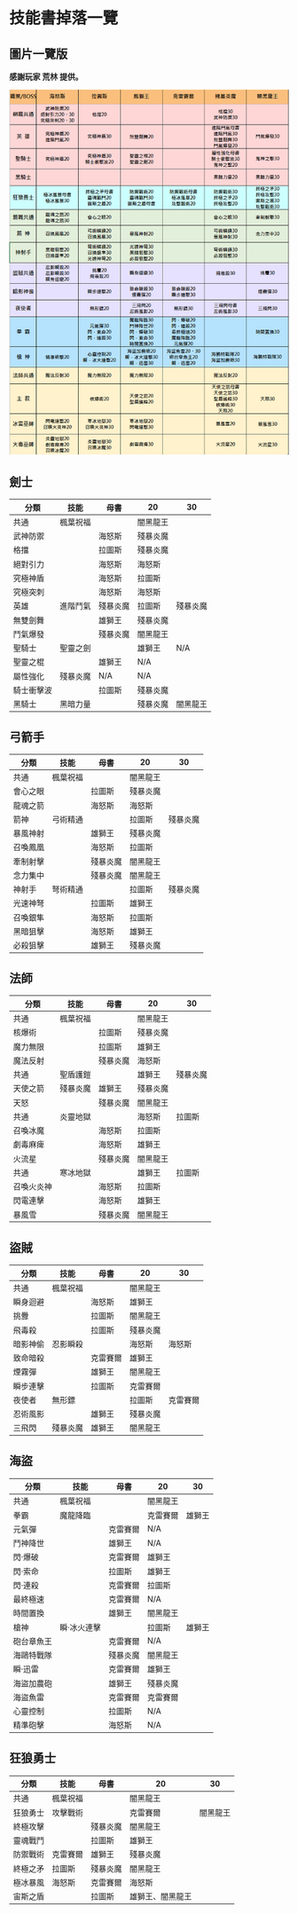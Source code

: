 # 技能書掉落一覽

## 圖片一覽版

**感謝玩家 荒林 提供。**

![0](0.png)

## 劍士

| **分類** | **技能** | **母書** | **20** | **30** |
|--------|--------|--------|--------|--------|
| 共通     | 楓葉祝福   |        | 闇黑龍王   |        |
| 武神防禦   |        | 海怒斯    | 殘暴炎魔   |        |
| 格擋     |        | 拉圖斯    | 殘暴炎魔   |        |
| 絕對引力   |        | 海怒斯    | 海怒斯    |        |
| 究極神盾   |        | 海怒斯    | 拉圖斯    |        |
| 究極突刺   |        | 海怒斯    | 海怒斯    |        |
| 英雄     | 進階鬥氣   | 殘暴炎魔   | 拉圖斯    | 殘暴炎魔   |
| 無雙劍舞   |        | 雄獅王    | 殘暴炎魔   |        |
| 鬥氣爆發   |        | 殘暴炎魔   | 闇黑龍王   |        |
| 聖騎士    | 聖靈之劍   |        | 雄獅王    | N/A    |
| 聖靈之棍   |        | 雄獅王    | N/A    |        |
| 屬性強化   | 殘暴炎魔   | N/A    | N/A    |        |
| 騎士衝擊波  |        | 拉圖斯    | 殘暴炎魔   |        |
| 黑騎士    | 黑暗力量   |        | 殘暴炎魔   | 闇黑龍王   |

## 弓箭手

| **分類** | **技能** | **母書** | **20** | **30** |
|--------|--------|--------|--------|--------|
| 共通     | 楓葉祝福   |        | 闇黑龍王   |        |
| 會心之眼   |        | 拉圖斯    | 殘暴炎魔   |        |
| 龍魂之箭   |        | 海怒斯    | 海怒斯    |        |
| 箭神     | 弓術精通   |        | 拉圖斯    | 殘暴炎魔   |
| 暴風神射   |        | 雄獅王    | 殘暴炎魔   |        |
| 召喚鳳凰   |        | 海怒斯    | 拉圖斯    |        |
| 牽制射擊   |        | 殘暴炎魔   | 闇黑龍王   |        |
| 念力集中   |        | 殘暴炎魔   | 闇黑龍王   |        |
| 神射手    | 弩術精通   |        | 拉圖斯    | 殘暴炎魔   |
| 光速神弩   |        | 拉圖斯    | 雄獅王    |        |
| 召喚銀隼   |        | 海怒斯    | 拉圖斯    |        |
| 黑暗狙擊   |        | 海怒斯    | 雄獅王    |        |
| 必殺狙擊   |        | 雄獅王    | 殘暴炎魔   |        |

## 法師

| **分類** | **技能** | **母書** | **20** | **30** |
|--------|--------|--------|--------|--------|
| 共通     | 楓葉祝福   |        | 闇黑龍王   |        |
| 核爆術    |        | 拉圖斯    | 殘暴炎魔   |        |
| 魔力無限   |        | 拉圖斯    | 雄獅王    |        |
| 魔法反射   |        | 殘暴炎魔   | 海怒斯    |
| 共通     | 聖盾護鎧   |        | 雄獅王    | 殘暴炎魔   |
| 天使之箭   | 殘暴炎魔   | 雄獅王    | 殘暴炎魔   |        |
| 天怒     |        | 殘暴炎魔   | 闇黑龍王   |        |
| 共通     | 炎靈地獄   |        | 海怒斯    | 拉圖斯    |
| 召喚冰魔   |        | 海怒斯    | 拉圖斯    |        |
| 劇毒麻痺   |        | 海怒斯    | 雄獅王    |        |
| 火流星    |        | 殘暴炎魔   | 闇黑龍王   |        |
| 共通     | 寒冰地獄   |        | 雄獅王    | 拉圖斯    |
| 召喚火炎神  |        | 海怒斯    | 拉圖斯    |        |
| 閃電連擊   |        | 海怒斯    | 雄獅王    |        |
| 暴風雪    |        | 殘暴炎魔   | 闇黑龍王   |        |

## 盜賊

| **分類** | **技能** | **母書** | **20** | **30** |
|--------|--------|--------|--------|--------|
| 共通     | 楓葉祝福   |        | 闇黑龍王   |        |
| 瞬身迴避   |        | 海怒斯    | 雄獅王    |        |
| 挑釁     |        | 拉圖斯    | 闇黑龍王   |        |
| 飛毒殺    |        | 拉圖斯    | 殘暴炎魔   |        |
| 暗影神偷   | 忍影瞬殺   |        | 海怒斯    | 海怒斯    |
| 致命暗殺   |        | 克雷賽爾   | 雄獅王    |        |
| 煙霧彈    |        | 雄獅王    | 闇黑龍王   |        |
| 瞬步連擊   |        | 拉圖斯    | 克雷賽爾   |        |
| 夜使者    | 無形鏢    |        | 拉圖斯    | 克雷賽爾   |
| 忍術風影   |        | 雄獅王    | 殘暴炎魔   |        |
| 三飛閃    | 殘暴炎魔   | 雄獅王    | 闇黑龍王   |        |

## 海盜

| **分類** | **技能** | **母書** | **20** | **30** |
|--------|--------|--------|--------|--------|
| 共通     | 楓葉祝福   |        | 闇黑龍王   |        |
| 拳霸     | 魔龍降臨   |        | 克雷賽爾   | 雄獅王    |
| 元氣彈    |        | 克雷賽爾   | N/A    |        |
| 鬥神降世   |        | 雄獅王    | N/A    |        |
| 閃‧爆破   |        | 克雷賽爾   | 雄獅王    |        |
| 閃‧索命   |        | 拉圖斯    | 雄獅王    |        |
| 閃‧連殺   |        | 克雷賽爾   | 拉圖斯    |        |
| 最終極速   |        | 克雷賽爾   | N/A    |        |
| 時間置換   |        | 雄獅王    | 闇黑龍王   |        |
| 槍神     | 瞬‧冰火連擊 |        | 拉圖斯    | 雄獅王    |
| 砲台章魚王  |        | 克雷賽爾   | N/A    |        |
| 海鷗特戰隊  |        | 殘暴炎魔   | 闇黑龍王   |        |
| 瞬‧迅雷   |        | 克雷賽爾   | 雄獅王    |        |
| 海盜加農砲  |        | 雄獅王    | 殘暴炎魔   |        |
| 海盜魚雷   |        | 克雷賽爾   | 克雷賽爾   |        |
| 心靈控制   |        | 拉圖斯    | N/A    |        |
| 精準砲擊   |        | 海怒斯    | N/A    |        |

## 狂狼勇士

| **分類** | **技能** | **母書** | **20**   | **30** |
|--------|--------|--------|----------|--------|
| 共通     | 楓葉祝福   |        | 闇黑龍王     |        |
| 狂狼勇士   | 攻擊戰術   |        | 克雷賽爾     | 闇黑龍王   |
| 終極攻擊   |        | 殘暴炎魔   | 闇黑龍王     |        |
| 靈魂戰鬥   |        | 拉圖斯    | 雄獅王      |        |
| 防禦戰術   | 克雷賽爾   | 雄獅王    | 殘暴炎魔     |        |
| 終極之矛   | 拉圖斯    | 殘暴炎魔   | 闇黑龍王     |        |
| 極冰暴風   | 海怒斯    | 克雷賽爾   | 海怒斯      |        |
| 宙斯之盾   |        | 拉圖斯    | 雄獅王、闇黑龍王 |        |
